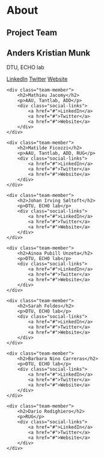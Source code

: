 <!DOCTYPE html>
<html>
<head>
<style>
body {
    margin: 0;
    padding: 0 2rem;
    width: 100%;
    max-width: 100vw;
    box-sizing: border-box;
}

.team-grid {
    display: grid;
    grid-template-columns: repeat(auto-fit, minmax(250px, 1fr));
    gap: 2rem;
    width: 100%;
    padding: 2rem 0;
}

.team-member {
    text-align: center;
    width: 100%;
}

.team-member img {
    width: 100%;
    max-width: 300px;
    height: auto;
    margin-bottom: 1rem;
    border-radius: 5px;
}

.team-member h2 {
    font-size: 1.2rem;
    margin: 0.5rem 0;
}

.team-member p {
    margin: 0.5rem 0;
    color: #666;
}

.social-links {
    margin-top: 0.5rem;
    display: flex;
    justify-content: center;
    gap: 1rem;
}

.social-links a {
    color: #ff0000;
    text-decoration: underline;
}

</style>
</head>
<body>

<h1>About</h1>
<h2>Project Team</h2>

<div class="team-grid">
    <div class="team-member">
        <h2>Anders Kristian Munk</h2>
        <p>DTU, ECHO lab</p>
        <div class="social-links">
            <a href="#">LinkedIn</a>
            <a href="#">Twitter</a>
            <a href="#">Website</a>
        </div>
    </div>

    <div class="team-member">
        <h2>Mathieu Jacomy</h2>
        <p>AAU, Tantlab, ADD</p>
        <div class="social-links">
            <a href="#">LinkedIn</a>
            <a href="#">Twitter</a>
            <a href="#">Website</a>
        </div>
    </div>

    <div class="team-member">
        <h2>Matilde Ficozzi</h2>
        <p>AAU, Tantlab, ADD, RUG</p>
        <div class="social-links">
            <a href="#">LinkedIn</a>
            <a href="#">Twitter</a>
            <a href="#">Website</a>
        </div>
    </div>

    <div class="team-member">
        <h2>Johan Irving Søltoft</h2>
        <p>DTU, ECHO lab</p>
        <div class="social-links">
            <a href="#">LinkedIn</a>
            <a href="#">Twitter</a>
            <a href="#">Website</a>
        </div>
    </div>

    <div class="team-member">
        <h2>Ainoa Pubill Unzeta</h2>
        <p>DTU, ECHO lab</p>
        <div class="social-links">
            <a href="#">LinkedIn</a>
            <a href="#">Twitter</a>
            <a href="#">Website</a>
        </div>
    </div>

    <div class="team-member">
        <h2>Sarah Feldes</h2>
        <p>DTU, ECHO lab</p>
        <div class="social-links">
            <a href="#">LinkedIn</a>
            <a href="#">Twitter</a>
            <a href="#">Website</a>
        </div>
    </div>

    <div class="team-member">
        <h2>Barbara Nino Carreras</h2>
        <p>DTU, ECHO lab</p>
        <div class="social-links">
            <a href="#">LinkedIn</a>
            <a href="#">Twitter</a>
            <a href="#">Website</a>
        </div>
    </div>

    <div class="team-member">
        <h2>Dario Rodighiero</h2>
        <p>RUG</p>
        <div class="social-links">
            <a href="#">LinkedIn</a>
            <a href="#">Twitter</a>
            <a href="#">Website</a>
        </div>
    </div>
</div>

</body>
</html>
